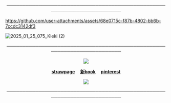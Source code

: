 


<p align="center">────────────────────────────────────────────────────────────────────────<br>

https://github.com/user-attachments/assets/68e0715c-f87b-4802-bb6b-7ccdc3142df3

![2025_01_25_075_Kleki (2)](https://github.com/user-attachments/assets/af52f07a-b710-4e2c-8b52-6b749f7de6ca)
<p align="center">────────────────────────────────────────────────────────────────────────<br>
  
<p align="center"><img src=https://64.media.tumblr.com/4b790b83f62d87e956f4e0266e098a74/a99701de4660a168-66/s75x75_c1/412d7a3127374a6f1c81ec14b88a7f76d5610707.gifv>

<p align="center"><b><a href="https://kriss0mwahh.straw.page/">strawpage</a> ‎ ‎‎ ‎‎ ‎‎ <a href="https://kriss0mwahh.atabook.org/">新book</a> ‎ ‎‎ ‎‎ ‎‎ <a href="https://www.pinterest.com/kris0mwahh/">pinterest</a></b>

<p align="center"><img src=https://krisres.carrd.co/assets/images/image01.png?v=d1717f42>

<p align="center">────────────────────────────────────────────────────────────────────────<br>



